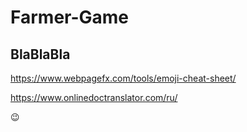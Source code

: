 # Farmer-Game

## BlaBlaBla

https://www.webpagefx.com/tools/emoji-cheat-sheet/

https://www.onlinedoctranslator.com/ru/

 :wink:

